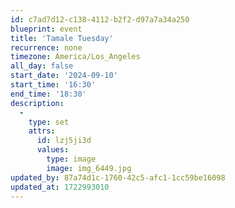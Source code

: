 ```yaml
---
id: c7ad7d12-c138-4112-b2f2-d97a7a34a250
blueprint: event
title: 'Tamale Tuesday'
recurrence: none
timezone: America/Los_Angeles
all_day: false
start_date: '2024-09-10'
start_time: '16:30'
end_time: '18:30'
description:
  -
    type: set
    attrs:
      id: lzj5ji3d
      values:
        type: image
        image: img_6449.jpg
updated_by: 87a74d1c-1760-42c5-afc1-1cc59be16098
updated_at: 1722993010
---
```

